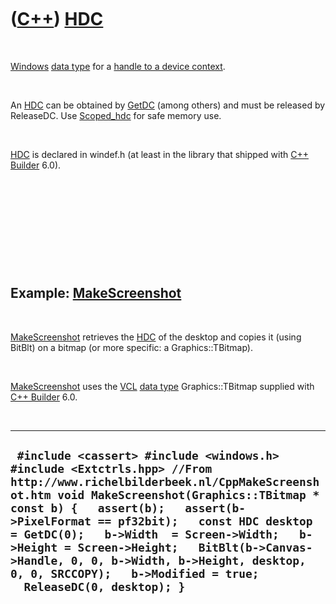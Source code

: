 



 

 

 

 

 

([C++](Cpp.md)) [HDC](CppHDC.md)
==================================

 

[Windows](CppWindows.md) [data type](CppDataType.md) for a [handle to
a device context](CppHDC.md).

 

An [HDC](CppHDC.md) can be obtained by [GetDC](CppGetDC.md) (among
others) and must be released by ReleaseDC. Use
[Scoped\_hdc](CppScoped_hdc.md) for safe memory use.

 

[HDC](CppHDC.md) is declared in windef.h (at least in the library that
shipped with [C++ Builder](CppBuilder.md) 6.0).

 

 

 

 

 

Example: [MakeScreenshot](CppMakeScreenshot.md)
------------------------------------------------

 

[MakeScreenshot](CppMakeScreenshot.md) retrieves the [HDC](CppHDC.md)
of the desktop and copies it (using BitBlt) on a bitmap (or more
specific: a Graphics::TBitmap).

 

[MakeScreenshot](CppMakeScreenshot.md) uses the [VCL](CppVcl.md) [data
type](CppDataType.md) Graphics::TBitmap supplied with [C++
Builder](CppBuilder.md) 6.0.

 

  -----------------------------------------------------------------------------------------------------------------------------------------------------------------------------------------------------------------------------------------------------------------------------------------------------------------------------------------------------------------------------------------------------------------------------------------------------------------
  ` #include <cassert> #include <windows.h> #include <Extctrls.hpp> //From http://www.richelbilderbeek.nl/CppMakeScreenshot.htm void MakeScreenshot(Graphics::TBitmap * const b) {   assert(b);   assert(b->PixelFormat == pf32bit);   const HDC desktop = GetDC(0);   b->Width  = Screen->Width;   b->Height = Screen->Height;   BitBlt(b->Canvas->Handle, 0, 0, b->Width, b->Height, desktop, 0, 0, SRCCOPY);   b->Modified = true;   ReleaseDC(0, desktop); }`
  -----------------------------------------------------------------------------------------------------------------------------------------------------------------------------------------------------------------------------------------------------------------------------------------------------------------------------------------------------------------------------------------------------------------------------------------------------------------

 

 

 

 

 





 



